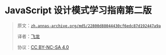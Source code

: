 # JavaScript 设计模式学习指南第二版

> 原文：[`zh.annas-archive.org/md5/22800d88044430cf6edc87d192447a9a`](https://zh.annas-archive.org/md5/22800d88044430cf6edc87d192447a9a)
> 
> 译者：[飞龙](https://github.com/wizardforcel)
> 
> 协议：[CC BY-NC-SA 4.0](http://creativecommons.org/licenses/by-nc-sa/4.0/)